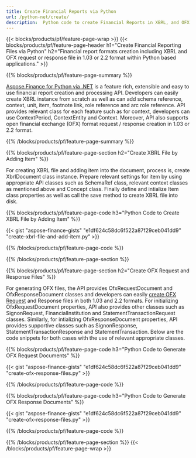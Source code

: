 ```yaml
---
title: Create Financial Reports via Python
url: /python-net/create/
description:  Python code to create Financial Reports in XBRL, and OFX request or response files via Python library.
---
```

{{< blocks/products/pf/feature-page-wrap >}}
{{< blocks/products/pf/feature-page-header h1="Create Financial Reporting Files via Python" h2="Financial report formats creation including XBRL and OFX request or response file in 1.03 or 2.2 format within Python based applications." >}}

{{% blocks/products/pf/feature-page-summary %}}

[Aspose.Finance for Python via .NET](https://products.aspose.com/finance/python-net/) is a feature rich, extensible and easy to use financial report creation and processing API. Developers can easily create XBRL instance from scratch as well as can add schema reference, context, unit, item, footnote link, role reference and 
arc role reference. API provides relevant class for each feature such as for context, developers can use ContextPeriod, ContextEntity and Context. 
Moreover, API also supports open financial exchange (OFX) format request / response creation in 1.03 or 2.2 format.

{{% /blocks/products/pf/feature-page-summary  %}}

{{% blocks/products/pf/feature-page-section  h2="Create XBRL File by Adding Item" %}}

For creating XBRL file and adding item into the document, process is, create XbrlDocument class instance. Prepare relevant settings for item by using appropriate API classes such as SchemaRef class, relevant context classes as mentioned above and Concept class. Finally define and intialize Item class properties as well as call the save method to create XBRL file into disk.

{{% blocks/products/pf/feature-page-code h3="Python Code to Create XBRL File by Adding Item" %}}

{{< gist "aspose-finance-gists" "e1df624c58dc6f522a87f29ceb041dd9" "create-xbrl-file-and-add-item.py" >}} 

{{% /blocks/products/pf/feature-page-code  %}}

{{% /blocks/products/pf/feature-page-section %}}

{{% blocks/products/pf/feature-page-section  h2="Create OFX Request and Response Files" %}}


For generating OFX files, the API provides OfxRequestDocument and OfxResponseDocument classes and developers can easily [create OFX Request](https://products.aspose.com/finance/python-net/create/ofx-request/) and Response files in both 1.03 and 2.2 formats. For initializing OfxRequestDocument properties, API also provides other classes such as SignonRequest, FinancialInstitution and StatementTransactionRequest classes. Similarly, for intializing OfxResponseDocument properties, API provides supportive classes such as SignonResponse,  StatementTransactionResponse and StatementTransaction. Below are the code snippets for both cases with the use of relevant appropriate classes.

{{% blocks/products/pf/feature-page-code h3="Python Code to Generate OFX Request Documents" %}}

{{< gist "aspose-finance-gists" "e1df624c58dc6f522a87f29ceb041dd9" "create-ofx-response-files.py" >}} 

{{% /blocks/products/pf/feature-page-code  %}}

{{% blocks/products/pf/feature-page-code h3="Python Code to Generate OFX Response Documents" %}}

{{< gist "aspose-finance-gists" "e1df624c58dc6f522a87f29ceb041dd9" "create-ofx-response-files.py" >}} 

{{% /blocks/products/pf/feature-page-code  %}}

{{% /blocks/products/pf/feature-page-section %}}
{{< /blocks/products/pf/feature-page-wrap >}}